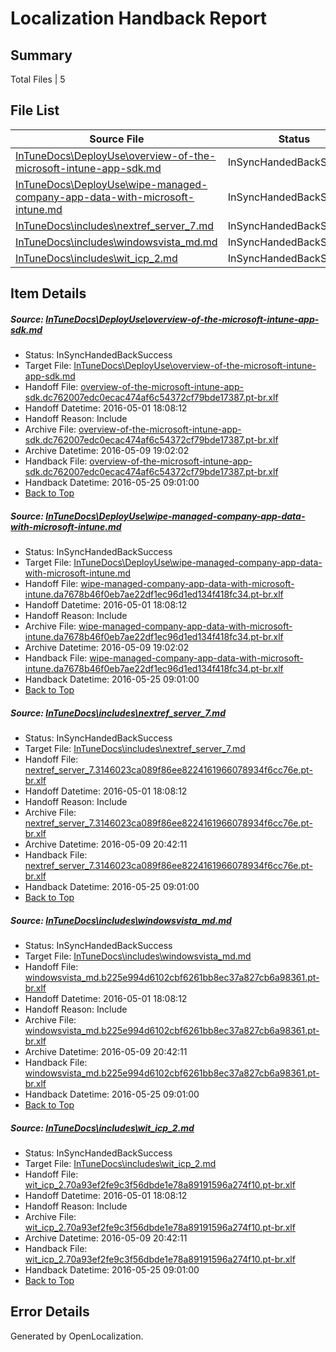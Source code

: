 # <a name='report-top'></a> Localization Handback Report

## Summary
 Total Files | 5

## File List
 Source File | Status | Details 
 ----------- | ------ | ------- 
 [InTuneDocs\DeployUse\overview-of-the-microsoft-intune-app-sdk.md](https://github.com/Microsoft/IntuneDocs-pr/blob/779127bfd39145010f0d9b6609286aaf4dedfdc8/InTuneDocs/DeployUse/overview-of-the-microsoft-intune-app-sdk.md) | InSyncHandedBackSuccess | [Details](#8a9dfe8224b4e0e441691043eaffea73c456b3ec209)
 [InTuneDocs\DeployUse\wipe-managed-company-app-data-with-microsoft-intune.md](https://github.com/Microsoft/IntuneDocs-pr/blob/779127bfd39145010f0d9b6609286aaf4dedfdc8/InTuneDocs/DeployUse/wipe-managed-company-app-data-with-microsoft-intune.md) | InSyncHandedBackSuccess | [Details](#77558e253be16cfa96ef9e3049e42342f198bcae264)
 [InTuneDocs\includes\nextref_server_7.md](https://github.com/Microsoft/IntuneDocs-pr/blob/56ab8c21f7da490c3bf0d541c7026e2ed84926dd/InTuneDocs/includes/nextref_server_7.md) | InSyncHandedBackSuccess | [Details](#402065bc55a9ab0d65c464cf0f29bd75c40dfb7a592)
 [InTuneDocs\includes\windowsvista_md.md](https://github.com/Microsoft/IntuneDocs-pr/blob/56ab8c21f7da490c3bf0d541c7026e2ed84926dd/InTuneDocs/includes/windowsvista_md.md) | InSyncHandedBackSuccess | [Details](#7dc44c44b7a030798f3e511dc741ab9400f590ae613)
 [InTuneDocs\includes\wit_icp_2.md](https://github.com/Microsoft/IntuneDocs-pr/blob/56ab8c21f7da490c3bf0d541c7026e2ed84926dd/InTuneDocs/includes/wit_icp_2.md) | InSyncHandedBackSuccess | [Details](#bce3f1e2a789f94fb10243094b3d779fde464233624)

## Item Details
##### <a name='8a9dfe8224b4e0e441691043eaffea73c456b3ec209'></a> Source: [InTuneDocs\DeployUse\overview-of-the-microsoft-intune-app-sdk.md](https://github.com/Microsoft/IntuneDocs-pr/blob/779127bfd39145010f0d9b6609286aaf4dedfdc8/InTuneDocs/DeployUse/overview-of-the-microsoft-intune-app-sdk.md)
* Status: InSyncHandedBackSuccess
* Target File: [InTuneDocs\DeployUse\overview-of-the-microsoft-intune-app-sdk.md](https://github.com/Microsoft/IntuneDocs-pr.pt-br/blob/8b23f4027adba8cd9d43d42a0da0f6c529dd3c37/InTuneDocs/DeployUse/overview-of-the-microsoft-intune-app-sdk.md)
* Handoff File: [overview-of-the-microsoft-intune-app-sdk.dc762007edc0ecac474af6c54372cf79bde17387.pt-br.xlf](https://github.com/Microsoft/EM.handoff/blob/9997c8f5304d5d104f4e0f659b589fac2ff56d81/ol-handoff/Microsoft/IntuneDocs-pr.pt-br/master/overview-of-the-microsoft-intune-app-sdk.dc762007edc0ecac474af6c54372cf79bde17387.pt-br.xlf)
* Handoff Datetime: 2016-05-01 18:08:12
* Handoff Reason: Include
* Archive File: [overview-of-the-microsoft-intune-app-sdk.dc762007edc0ecac474af6c54372cf79bde17387.pt-br.xlf](https://github.com/Microsoft/EM.handoff/blob/d42d3fa902814fb05b1afbf9175aecc1c0d9fc5b/ol-handoff/Microsoft/IntuneDocs-pr.pt-br/master/archive/overview-of-the-microsoft-intune-app-sdk.dc762007edc0ecac474af6c54372cf79bde17387.pt-br.xlf)
* Archive Datetime: 2016-05-09 19:02:02
* Handback File: [overview-of-the-microsoft-intune-app-sdk.dc762007edc0ecac474af6c54372cf79bde17387.pt-br.xlf](https://github.com/Microsoft/EM.handback/blob/45a6b61bffa2c69b7c243fc7fed20893f30cd394/ol-handback/Microsoft/IntuneDocs-pr.pt-br/master/overview-of-the-microsoft-intune-app-sdk.dc762007edc0ecac474af6c54372cf79bde17387.pt-br.xlf)
* Handback Datetime: 2016-05-25 09:01:00
* [Back to Top](#report-top)

##### <a name='77558e253be16cfa96ef9e3049e42342f198bcae264'></a> Source: [InTuneDocs\DeployUse\wipe-managed-company-app-data-with-microsoft-intune.md](https://github.com/Microsoft/IntuneDocs-pr/blob/779127bfd39145010f0d9b6609286aaf4dedfdc8/InTuneDocs/DeployUse/wipe-managed-company-app-data-with-microsoft-intune.md)
* Status: InSyncHandedBackSuccess
* Target File: [InTuneDocs\DeployUse\wipe-managed-company-app-data-with-microsoft-intune.md](https://github.com/Microsoft/IntuneDocs-pr.pt-br/blob/8b23f4027adba8cd9d43d42a0da0f6c529dd3c37/InTuneDocs/DeployUse/wipe-managed-company-app-data-with-microsoft-intune.md)
* Handoff File: [wipe-managed-company-app-data-with-microsoft-intune.da7678b46f0eb7ae22df1ec96d1ed134f418fc34.pt-br.xlf](https://github.com/Microsoft/EM.handoff/blob/9997c8f5304d5d104f4e0f659b589fac2ff56d81/ol-handoff/Microsoft/IntuneDocs-pr.pt-br/master/wipe-managed-company-app-data-with-microsoft-intune.da7678b46f0eb7ae22df1ec96d1ed134f418fc34.pt-br.xlf)
* Handoff Datetime: 2016-05-01 18:08:12
* Handoff Reason: Include
* Archive File: [wipe-managed-company-app-data-with-microsoft-intune.da7678b46f0eb7ae22df1ec96d1ed134f418fc34.pt-br.xlf](https://github.com/Microsoft/EM.handoff/blob/d42d3fa902814fb05b1afbf9175aecc1c0d9fc5b/ol-handoff/Microsoft/IntuneDocs-pr.pt-br/master/archive/wipe-managed-company-app-data-with-microsoft-intune.da7678b46f0eb7ae22df1ec96d1ed134f418fc34.pt-br.xlf)
* Archive Datetime: 2016-05-09 19:02:02
* Handback File: [wipe-managed-company-app-data-with-microsoft-intune.da7678b46f0eb7ae22df1ec96d1ed134f418fc34.pt-br.xlf](https://github.com/Microsoft/EM.handback/blob/45a6b61bffa2c69b7c243fc7fed20893f30cd394/ol-handback/Microsoft/IntuneDocs-pr.pt-br/master/wipe-managed-company-app-data-with-microsoft-intune.da7678b46f0eb7ae22df1ec96d1ed134f418fc34.pt-br.xlf)
* Handback Datetime: 2016-05-25 09:01:00
* [Back to Top](#report-top)

##### <a name='402065bc55a9ab0d65c464cf0f29bd75c40dfb7a592'></a> Source: [InTuneDocs\includes\nextref_server_7.md](https://github.com/Microsoft/IntuneDocs-pr/blob/56ab8c21f7da490c3bf0d541c7026e2ed84926dd/InTuneDocs/includes/nextref_server_7.md)
* Status: InSyncHandedBackSuccess
* Target File: [InTuneDocs\includes\nextref_server_7.md](https://github.com/Microsoft/IntuneDocs-pr.pt-br/blob/8b23f4027adba8cd9d43d42a0da0f6c529dd3c37/InTuneDocs/includes/nextref_server_7.md)
* Handoff File: [nextref_server_7.3146023ca089f86ee8224161966078934f6cc76e.pt-br.xlf](https://github.com/Microsoft/EM.handoff/blob/9997c8f5304d5d104f4e0f659b589fac2ff56d81/ol-handoff/Microsoft/IntuneDocs-pr.pt-br/master/nextref_server_7.3146023ca089f86ee8224161966078934f6cc76e.pt-br.xlf)
* Handoff Datetime: 2016-05-01 18:08:12
* Handoff Reason: Include
* Archive File: [nextref_server_7.3146023ca089f86ee8224161966078934f6cc76e.pt-br.xlf](https://github.com/Microsoft/EM.handoff/blob/5dcef8c02d7e309243feb4c79008c5766185f6d1/ol-handoff/Microsoft/IntuneDocs-pr.pt-br/master/archive/nextref_server_7.3146023ca089f86ee8224161966078934f6cc76e.pt-br.xlf)
* Archive Datetime: 2016-05-09 20:42:11
* Handback File: [nextref_server_7.3146023ca089f86ee8224161966078934f6cc76e.pt-br.xlf](https://github.com/Microsoft/EM.handback/blob/45a6b61bffa2c69b7c243fc7fed20893f30cd394/ol-handback/Microsoft/IntuneDocs-pr.pt-br/master/nextref_server_7.3146023ca089f86ee8224161966078934f6cc76e.pt-br.xlf)
* Handback Datetime: 2016-05-25 09:01:00
* [Back to Top](#report-top)

##### <a name='7dc44c44b7a030798f3e511dc741ab9400f590ae613'></a> Source: [InTuneDocs\includes\windowsvista_md.md](https://github.com/Microsoft/IntuneDocs-pr/blob/56ab8c21f7da490c3bf0d541c7026e2ed84926dd/InTuneDocs/includes/windowsvista_md.md)
* Status: InSyncHandedBackSuccess
* Target File: [InTuneDocs\includes\windowsvista_md.md](https://github.com/Microsoft/IntuneDocs-pr.pt-br/blob/8b23f4027adba8cd9d43d42a0da0f6c529dd3c37/InTuneDocs/includes/windowsvista_md.md)
* Handoff File: [windowsvista_md.b225e994d6102cbf6261bb8ec37a827cb6a98361.pt-br.xlf](https://github.com/Microsoft/EM.handoff/blob/9997c8f5304d5d104f4e0f659b589fac2ff56d81/ol-handoff/Microsoft/IntuneDocs-pr.pt-br/master/windowsvista_md.b225e994d6102cbf6261bb8ec37a827cb6a98361.pt-br.xlf)
* Handoff Datetime: 2016-05-01 18:08:12
* Handoff Reason: Include
* Archive File: [windowsvista_md.b225e994d6102cbf6261bb8ec37a827cb6a98361.pt-br.xlf](https://github.com/Microsoft/EM.handoff/blob/5dcef8c02d7e309243feb4c79008c5766185f6d1/ol-handoff/Microsoft/IntuneDocs-pr.pt-br/master/archive/windowsvista_md.b225e994d6102cbf6261bb8ec37a827cb6a98361.pt-br.xlf)
* Archive Datetime: 2016-05-09 20:42:11
* Handback File: [windowsvista_md.b225e994d6102cbf6261bb8ec37a827cb6a98361.pt-br.xlf](https://github.com/Microsoft/EM.handback/blob/45a6b61bffa2c69b7c243fc7fed20893f30cd394/ol-handback/Microsoft/IntuneDocs-pr.pt-br/master/windowsvista_md.b225e994d6102cbf6261bb8ec37a827cb6a98361.pt-br.xlf)
* Handback Datetime: 2016-05-25 09:01:00
* [Back to Top](#report-top)

##### <a name='bce3f1e2a789f94fb10243094b3d779fde464233624'></a> Source: [InTuneDocs\includes\wit_icp_2.md](https://github.com/Microsoft/IntuneDocs-pr/blob/56ab8c21f7da490c3bf0d541c7026e2ed84926dd/InTuneDocs/includes/wit_icp_2.md)
* Status: InSyncHandedBackSuccess
* Target File: [InTuneDocs\includes\wit_icp_2.md](https://github.com/Microsoft/IntuneDocs-pr.pt-br/blob/8b23f4027adba8cd9d43d42a0da0f6c529dd3c37/InTuneDocs/includes/wit_icp_2.md)
* Handoff File: [wit_icp_2.70a93ef2fe9c3f56dbde1e78a89191596a274f10.pt-br.xlf](https://github.com/Microsoft/EM.handoff/blob/9997c8f5304d5d104f4e0f659b589fac2ff56d81/ol-handoff/Microsoft/IntuneDocs-pr.pt-br/master/wit_icp_2.70a93ef2fe9c3f56dbde1e78a89191596a274f10.pt-br.xlf)
* Handoff Datetime: 2016-05-01 18:08:12
* Handoff Reason: Include
* Archive File: [wit_icp_2.70a93ef2fe9c3f56dbde1e78a89191596a274f10.pt-br.xlf](https://github.com/Microsoft/EM.handoff/blob/5dcef8c02d7e309243feb4c79008c5766185f6d1/ol-handoff/Microsoft/IntuneDocs-pr.pt-br/master/archive/wit_icp_2.70a93ef2fe9c3f56dbde1e78a89191596a274f10.pt-br.xlf)
* Archive Datetime: 2016-05-09 20:42:11
* Handback File: [wit_icp_2.70a93ef2fe9c3f56dbde1e78a89191596a274f10.pt-br.xlf](https://github.com/Microsoft/EM.handback/blob/45a6b61bffa2c69b7c243fc7fed20893f30cd394/ol-handback/Microsoft/IntuneDocs-pr.pt-br/master/wit_icp_2.70a93ef2fe9c3f56dbde1e78a89191596a274f10.pt-br.xlf)
* Handback Datetime: 2016-05-25 09:01:00
* [Back to Top](#report-top)


## Error Details

Generated by OpenLocalization.
